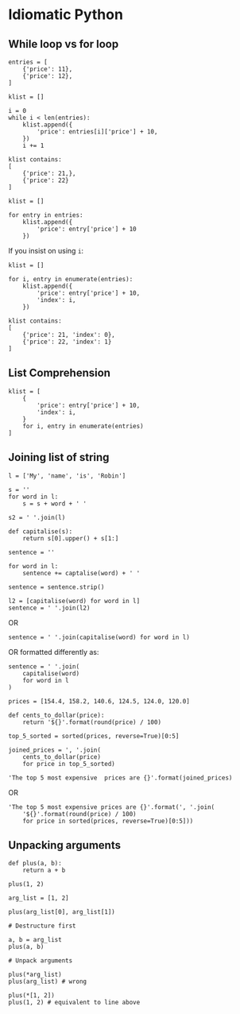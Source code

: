 Idiomatic Python
================

While loop vs for loop
----------------------

```
entries = [
    {'price': 11},
    {'price': 12},
]
```
```
klist = []

i = 0
while i < len(entries):
    klist.append({
        'price': entries[i]['price'] + 10,
    })
    i += 1
```

```
klist contains:
[
    {'price': 21,},
    {'price': 22}
]
```
```
klist = []

for entry in entries:
    klist.append({
        'price': entry['price'] + 10
    })
```

If you insist on using `i`:

```
klist = []

for i, entry in enumerate(entries):
    klist.append({
        'price': entry['price'] + 10,
        'index': i,
    })
```

```
klist contains:
[
    {'price': 21, 'index': 0},
    {'price': 22, 'index': 1}
]
```

List Comprehension
------------------

```
klist = [
    {
        'price': entry['price'] + 10,
        'index': i,
    }
    for i, entry in enumerate(entries)
]
```

Joining list of string
----------------------

```
l = ['My', 'name', 'is', 'Robin']

s = ''
for word in l:
    s = s + word + ' '

s2 = ' '.join(l)
```
```
def capitalise(s):
    return s[0].upper() + s[1:]

sentence = ''

for word in l:
    sentence += captalise(word) + ' '

sentence = sentence.strip()
```

```
l2 = [capitalise(word) for word in l]
sentence = ' '.join(l2)
```
OR
```
sentence = ' '.join(capitalise(word) for word in l)
```
OR formatted differently as:
```
sentence = ' '.join(
    capitalise(word)
    for word in l
)
```

```
prices = [154.4, 158.2, 140.6, 124.5, 124.0, 120.0]

def cents_to_dollar(price):
    return '${}'.format(round(price) / 100)

top_5_sorted = sorted(prices, reverse=True)[0:5]

joined_prices = ', '.join(
    cents_to_dollar(price)
    for price in top_5_sorted)

'The top 5 most expensive  prices are {}'.format(joined_prices)
```
OR
```
'The top 5 most expensive prices are {}'.format(', '.join(
    '${}'.format(round(price) / 100)
    for price in sorted(prices, reverse=True)[0:5]))
```

Unpacking arguments
------------------- 

```
def plus(a, b):
    return a + b

plus(1, 2)

arg_list = [1, 2]

plus(arg_list[0], arg_list[1])

# Destructure first

a, b = arg_list
plus(a, b)

# Unpack arguments

plus(*arg_list)
plus(arg_list) # wrong

plus(*[1, 2])
plus(1, 2) # equivalent to line above

```
